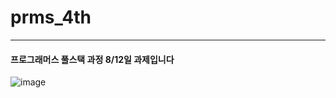 # prms_4th
---
#### 프로그래머스 풀스택 과정 8/12일 과제입니다
![image](https://github.com/user-attachments/assets/1e9a8fa0-4df6-4467-9962-39f94cba8f31)

